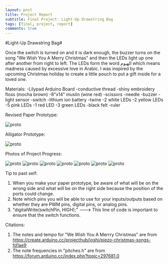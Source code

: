 ```yaml
---
layout: post
title: Project Report
subtitle: Final Project: Light-Up Drawstring Bag
tags: [final, project, report]
comments: true
---
```


#Light-Up Drawstring Bag#

Once the switch is turned on and it is dark enough, the buzzer turns on the song "We Wish You A Merry Christmas" and then the LEDs light up one after another from right to left.
The LEDs form the word الهيوم which means madness caused by excessive love in Arabic. 
I was inspired by the upcoming Christmas holiday to create a little pouch to put a gift inside for a loved one. 

Materials:
-Lilypad Arduino Board
-conductive thread
-shiny embroidery floss (mocha brown)
-8"x14" muslin (wine red)
-scissors
-needle
-buzzer
-light sensor
-switch
-lithium ion battery 
-twine
-2 white LEDs
-2 yellow LEDs
-5 pink LEDs
-1 red LED
-3 green LEDs
-black felt
-ruler

Revised Paper Prototype:

![proto](http://Rebecca-ET.github.io/img/Light-UpDrawstringBagPaperPrototypeRevised.jpg)

Alligator Prototype:

![proto](http://Rebecca-ET.github.io/img/alligatorfinal.jpg)

Photos of Project Progress:

![proto](http://Rebecca-ET.github.io/img/ruler.jpg)
![proto](http://Rebecca-ET.github.io/img/ledhoop.jpg)
![proto](http://Rebecca-ET.github.io/img/stitchstart.jpg)
![proto](http://Rebecca-ET.github.io/img/wrongside.jpg)
![proto](http://Rebecca-ET.github.io/img/hooplight.jpg)
![proto](http://Rebecca-ET.github.io/img/works.jpg)
![proto](http://Rebecca-ET.github.io/img/finalproduct.jpg)

Tip to past self: 
1. When you make your paper prototype, be aware of what will be on the wrong side and what will be on the right side because the position of the ports could change.
2. Note which pins you will be able to use for your inputs/outputs based on whether they are PWM pins, digital pins, or analog pins.
3. "digitalWrite(switchPin, HIGH);" ---> This line of code is important to ensure that the switch functions.

Citations:
1. The notes and tempo for "We Wish You A Merrry Christmas" are from https://create.arduino.cc/projecthub/joshi/piezo-christmas-songs-fd1ae9
2. The note frequencies in "pitches.h" are from https://forum.arduino.cc/index.php?topic=297681.0
